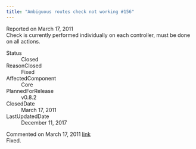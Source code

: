 ```yaml
---
title: "Ambiguous routes check not working #156"
---
```

<div class="issue-report">
   <div class="issue-header">Reported on 
      <time datetime="2011-03-17T10:40:33.107-07:00" title="2011-03-17T10:40:33.107-07:00">March 17, 2011</time>
   </div>
   <div class="issue-message" markdown="1">Check is currently performed individually on each controller, must be done on all actions.
      
   </div>
   <div class="issue-footer">
      <dl>
         <dt>Status</dt>
         <dd>Closed</dd>
         <dt>ReasonClosed</dt>
         <dd>Fixed</dd>
         <dt>AffectedComponent</dt>
         <dd>Core</dd>
         <dt>PlannedForRelease</dt>
         <dd>v0.8.2</dd>
         <dt>ClosedDate</dt>
         <dd>
            <time datetime="2011-03-17T12:39:25.807-07:00" title="2011-03-17T12:39:25.807-07:00">March 17, 2011</time>
         </dd>
         <dt>LastUpdatedDate</dt>
         <dd>
            <time datetime="2017-12-11T02:15:56.247-08:00" title="2017-12-11T02:15:56.247-08:00">December 11, 2017</time>
         </dd>
      </dl>
   </div>
</div>
<div id="post77657" class="issue-comment">
   <div class="issue-header">Commented on 
      <time datetime="2011-03-17T12:38:53.343-07:00" title="2011-03-17T12:38:53.343-07:00">March 17, 2011</time> <a href="#post77657" class="post-link">link</a></div>
   <div class="issue-message" markdown="1">Fixed.
      
   </div>
</div>